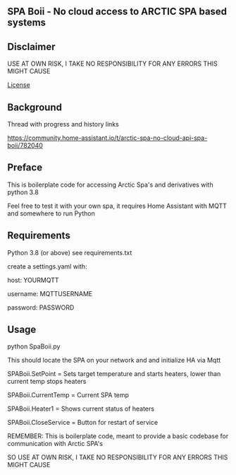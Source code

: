 ## SPA Boii - No cloud access to ARCTIC SPA based systems
## Disclaimer
USE AT OWN RISK, I TAKE NO RESPONSIBILITY FOR ANY ERRORS THIS MIGHT CAUSE

[License](License.md)

## Background 
Thread with progress and history links

https://community.home-assistant.io/t/arctic-spa-no-cloud-api-spa-boii/782040



## Preface

This is boilerplate code for accessing Arctic Spa's and derivatives with python 3.8

Feel free to test it with your own spa, it requires Home Assistant with MQTT and somewhere to run Python

## Requirements
Python 3.8 (or above)
see requirements.txt

create a settings.yaml with:

host: YOURMQTT

username: MQTTUSERNAME

password: PASSWORD

## Usage
python SpaBoii.py

This should locate the SPA on your network and and initialize HA via Mqtt


SPABoii.SetPoint = Sets target temperature and starts heaters, lower than current temp stops heaters

SPABoii.CurrentTemp = Current SPA temp

SPABoii.Heater1 = Shows current status of heaters

SPABoii.CloseService = Button for restart of service



REMEMBER: This is boilerplate code, meant to provide a basic codebase for communication with Arctic SPA's

SO USE AT OWN RISK, I TAKE NO RESPONSIBILITY FOR ANY ERRORS THIS MIGHT CAUSE




